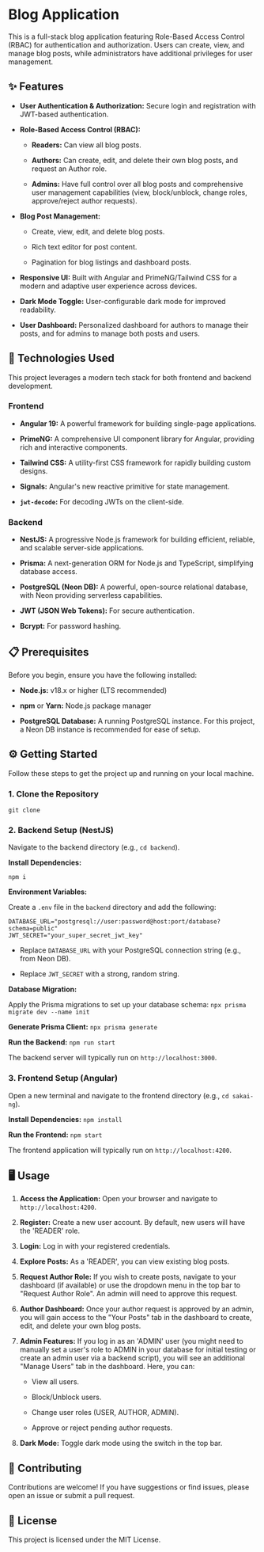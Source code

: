 # Blog Application

This is a full-stack blog application featuring Role-Based Access Control (RBAC) for authentication and authorization. Users can create, view, and manage blog posts, while administrators have additional privileges for user management.

## ✨ Features

* **User Authentication & Authorization:** Secure login and registration with JWT-based authentication.

* **Role-Based Access Control (RBAC):**

    * **Readers:** Can view all blog posts.

    * **Authors:** Can create, edit, and delete their own blog posts, and request an Author role.

    * **Admins:** Have full control over all blog posts and comprehensive user management capabilities (view, block/unblock, change roles, approve/reject author requests).

* **Blog Post Management:**

    * Create, view, edit, and delete blog posts.

    * Rich text editor for post content.

    * Pagination for blog listings and dashboard posts.

* **Responsive UI:** Built with Angular and PrimeNG/Tailwind CSS for a modern and adaptive user experience across devices.

* **Dark Mode Toggle:** User-configurable dark mode for improved readability.

* **User Dashboard:** Personalized dashboard for authors to manage their posts, and for admins to manage both posts and users.

## 🚀 Technologies Used

This project leverages a modern tech stack for both frontend and backend development.

### Frontend

* **Angular 19:** A powerful framework for building single-page applications.

* **PrimeNG:** A comprehensive UI component library for Angular, providing rich and interactive components.

* **Tailwind CSS:** A utility-first CSS framework for rapidly building custom designs.

* **Signals:** Angular's new reactive primitive for state management.

* **`jwt-decode`:** For decoding JWTs on the client-side.

### Backend

* **NestJS:** A progressive Node.js framework for building efficient, reliable, and scalable server-side applications.

* **Prisma:** A next-generation ORM for Node.js and TypeScript, simplifying database access.

* **PostgreSQL (Neon DB):** A powerful, open-source relational database, with Neon providing serverless capabilities.

* **JWT (JSON Web Tokens):** For secure authentication.

* **Bcrypt:** For password hashing.

## 📋 Prerequisites

Before you begin, ensure you have the following installed:

* **Node.js:** v18.x or higher (LTS recommended)

* **npm** or **Yarn:** Node.js package manager

* **PostgreSQL Database:** A running PostgreSQL instance. For this project, a Neon DB instance is recommended for ease of setup.

## ⚙️ Getting Started

Follow these steps to get the project up and running on your local machine.

### 1. Clone the Repository

```git clone ```

### 2. Backend Setup (NestJS)

Navigate to the backend directory (e.g., `cd backend`).

**Install Dependencies:**

``` npm i ```

**Environment Variables:**

Create a `.env` file in the `backend` directory and add the following:

``` 
DATABASE_URL="postgresql://user:password@host:port/database?schema=public"
JWT_SECRET="your_super_secret_jwt_key" 
```

* Replace `DATABASE_URL` with your PostgreSQL connection string (e.g., from Neon DB).

* Replace `JWT_SECRET` with a strong, random string.

**Database Migration:**

Apply the Prisma migrations to set up your database schema:
`npx prisma migrate dev --name init`

**Generate Prisma Client:**
`npx prisma generate`

**Run the Backend:**
`npm run start`

The backend server will typically run on `http://localhost:3000`.

### 3. Frontend Setup (Angular)

Open a new terminal and navigate to the frontend directory (e.g., `cd sakai-ng`).

**Install Dependencies:**
`npm install`

**Run the Frontend:**
`npm start`

The frontend application will typically run on `http://localhost:4200`.


## 🖥️ Usage

1.  **Access the Application:** Open your browser and navigate to `http://localhost:4200`.

2.  **Register:** Create a new user account. By default, new users will have the 'READER' role.

3.  **Login:** Log in with your registered credentials.

4.  **Explore Posts:** As a 'READER', you can view existing blog posts.

5.  **Request Author Role:** If you wish to create posts, navigate to your dashboard (if available) or use the dropdown menu in the top bar to "Request Author Role". An admin will need to approve this request.

6.  **Author Dashboard:** Once your author request is approved by an admin, you will gain access to the "Your Posts" tab in the dashboard to create, edit, and delete your own blog posts.

7.  **Admin Features:** If you log in as an 'ADMIN' user (you might need to manually set a user's role to ADMIN in your database for initial testing or create an admin user via a backend script), you will see an additional "Manage Users" tab in the dashboard. Here, you can:

    * View all users.

    * Block/Unblock users.

    * Change user roles (USER, AUTHOR, ADMIN).

    * Approve or reject pending author requests.

8.  **Dark Mode:** Toggle dark mode using the switch in the top bar.

## 🤝 Contributing

Contributions are welcome! If you have suggestions or find issues, please open an issue or submit a pull request.

## 📄 License

This project is licensed under the MIT License.